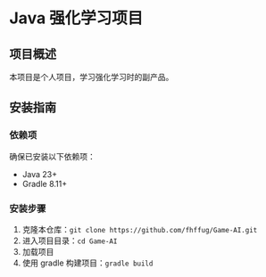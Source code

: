 # Java 强化学习项目

## 项目概述
本项目是个人项目，学习强化学习时的副产品。

## 安装指南
### 依赖项
确保已安装以下依赖项：
- Java 23+
- Gradle 8.11+

### 安装步骤
1. 克隆本仓库：```git clone https://github.com/fhffug/Game-AI.git```
2. 进入项目目录：```cd Game-AI```
3. 加载项目
4. 使用 gradle 构建项目：```gradle build```
